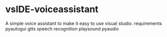 # vsIDE-voiceassistant
A simple voice assistant to make it easy to use visual studio.
requirements
pyautogui
gtts
speech recognition
playsound
pyaudio
